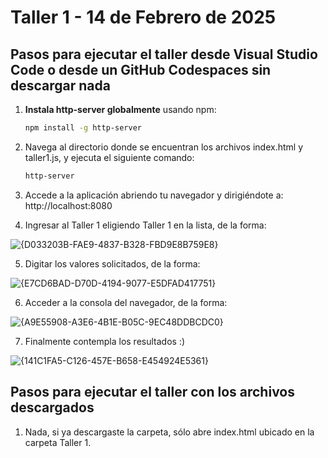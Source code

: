 # Taller 1 - 14 de Febrero de 2025

## Pasos para ejecutar el taller desde Visual Studio Code o desde un GitHub Codespaces sin descargar nada

1. **Instala http-server globalmente** usando npm:
   ```bash
   npm install -g http-server
   ```
2. Navega al directorio donde se encuentran los archivos index.html y taller1.js, y ejecuta el siguiente comando:
   ```bash
   http-server
   ```
3. Accede a la aplicación abriendo tu navegador y dirigiéndote a: http://localhost:8080

4. Ingresar al Taller 1 eligiendo Taller 1 en la lista, de la forma:

![{D033203B-FAE9-4837-B328-FBD9E8B759E8}](https://github.com/user-attachments/assets/f7c4f4bd-74a0-4e9d-ae65-1a14c8c659ae)

5. Digitar los valores solicitados, de la forma:

![{E7CD6BAD-D70D-4194-9077-E5DFAD417751}](https://github.com/user-attachments/assets/b17fc23e-4b2a-4680-97bb-7551fb795255)

6. Acceder a la consola del navegador, de la forma:

![{A9E55908-A3E6-4B1E-B05C-9EC48DDBCDC0}](https://github.com/user-attachments/assets/7aac5dab-7e7d-49f2-ba1e-5af103650cd6)

7. Finalmente contempla los resultados :)

![{141C1FA5-C126-457E-B658-E454924E5361}](https://github.com/user-attachments/assets/a5636d88-a68e-4f5a-b13a-133e9e232f68)

## Pasos para ejecutar el taller con los archivos descargados

1. Nada, si ya descargaste la carpeta, sólo abre index.html ubicado en la carpeta Taller 1.



